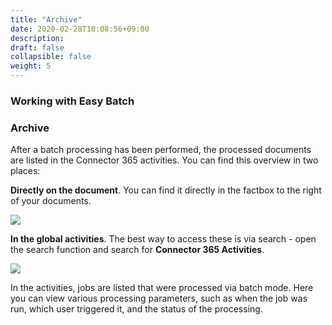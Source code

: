 ```yaml
---
title: "Archive"
date: 2020-02-28T10:08:56+09:00
description: 
draft: false
collapsible: false
weight: 5
---
```

### Working with Easy Batch

### Archive

After a batch processing has been performed, the processed documents are listed in the Connector 365 activities. You can find this overview in two places:

**Directly on the document**.
You can find it directly in the factbox to the right of your documents.

![](images/apps/easyfactboxen.PNG)

**In the global activities**.
The best way to access these is via search - open the search function and search for **Connector 365 Activities**.

![](images/apps/easyarchiveen.PNG)

In the activities, jobs are listed that were processed via batch mode. Here you can view various processing parameters, such as when the job was run, which user triggered it, and the status of the processing.
